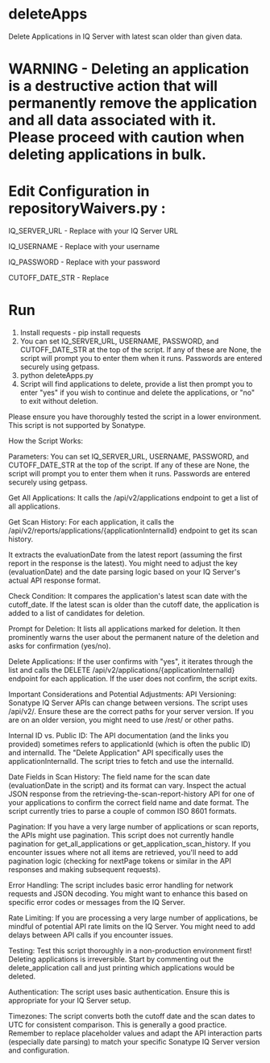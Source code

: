 # deleteApps
Delete Applications in IQ Server with latest scan older than given data.

# WARNING - Deleting an application is a destructive action that will permanently remove the application and all data associated with it. Please proceed with caution when deleting applications in bulk. 

# Edit Configuration in repositoryWaivers.py :
IQ_SERVER_URL - Replace with your IQ Server URL

IQ_USERNAME - Replace with your username

IQ_PASSWORD - Replace with your password

CUTOFF_DATE_STR - Replace 

# Run
1. Install requests - pip install requests
2. You can set IQ_SERVER_URL, USERNAME, PASSWORD, and CUTOFF_DATE_STR at the top of the script. If any of these are None, the script will prompt you to enter them when it runs. Passwords are entered securely using getpass.
3. python deleteApps.py
4. Script will find applications to delete, provide a list then prompt you to enter "yes" if you wish to continue and delete the applications, or "no" to exit without deletion.

Please ensure you have thoroughly tested the script in a lower environment. This script is not supported by Sonatype. 


How the Script Works:

Parameters:
You can set IQ_SERVER_URL, USERNAME, PASSWORD, and CUTOFF_DATE_STR at the top of the script.
If any of these are None, the script will prompt you to enter them when it runs. Passwords are entered securely using getpass.

Get All Applications:
It calls the /api/v2/applications endpoint to get a list of all applications.

Get Scan History:
For each application, it calls the /api/v2/reports/applications/{applicationInternalId} endpoint to get its scan history.

It extracts the evaluationDate from the latest report (assuming the first report in the response is the latest). You might need to adjust the key (evaluationDate) and the date parsing logic based on your IQ Server's actual API response format.

Check Condition:
It compares the application's latest scan date with the cutoff_date.
If the latest scan is older than the cutoff date, the application is added to a list of candidates for deletion.

Prompt for Deletion:
It lists all applications marked for deletion.
It then prominently warns the user about the permanent nature of the deletion and asks for confirmation (yes/no).

Delete Applications:
If the user confirms with "yes", it iterates through the list and calls the DELETE /api/v2/applications/{applicationInternalId} endpoint for each application.
If the user does not confirm, the script exits.

Important Considerations and Potential Adjustments:
API Versioning: Sonatype IQ Server APIs can change between versions. The script uses /api/v2/. Ensure these are the correct paths for your server version. If you are on an older version, you might need to use /rest/ or other paths.

Internal ID vs. Public ID: The API documentation (and the links you provided) sometimes refers to applicationId (which is often the public ID) and internalId. The "Delete Application" API specifically uses the applicationInternalId. The script tries to fetch and use the internalId.

Date Fields in Scan History: The field name for the scan date (evaluationDate in the script) and its format can vary. Inspect the actual JSON response from the retrieving-the-scan-report-history API for one of your applications to confirm the correct field name and date format. The script currently tries to parse a couple of common ISO 8601 formats.

Pagination: If you have a very large number of applications or scan reports, the APIs might use pagination. This script does not currently handle pagination for get_all_applications or get_application_scan_history. If you encounter issues where not all items are retrieved, you'll need to add pagination logic (checking for nextPage tokens or similar in the API responses and making subsequent requests).

Error Handling: The script includes basic error handling for network requests and JSON decoding. You might want to enhance this based on specific error codes or messages from the IQ Server.

Rate Limiting: If you are processing a very large number of applications, be mindful of potential API rate limits on the IQ Server. You might need to add delays between API calls if you encounter issues.

Testing: Test this script thoroughly in a non-production environment first! Deleting applications is irreversible. Start by commenting out the delete_application call and just printing which applications would be deleted.

Authentication: The script uses basic authentication. Ensure this is appropriate for your IQ Server setup.

Timezones: The script converts both the cutoff date and the scan dates to UTC for consistent comparison. This is generally a good practice.
Remember to replace placeholder values and adapt the API interaction parts (especially date parsing) to match your specific Sonatype IQ Server version and configuration.








